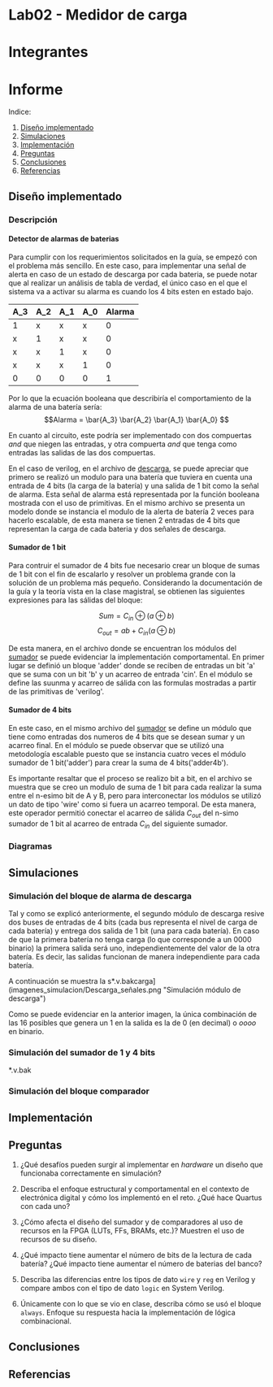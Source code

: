 # Lab02 - Medidor de carga

# Integrantes


# Informe

Indice:

1. [Diseño implementado](#diseño-implementado)
2. [Simulaciones](#simulaciones)
3. [Implementación](#implementación)
4. [Preguntas](#preguntas)
5. [Conclusiones](#conclusiones)
6. [Referencias](#referencias)

## Diseño implementado

### Descripción

#### Detector de alarmas de baterias 

Para cumplir con los requerimientos solicitados en la guía, se empezó con el problema más sencillo. En este caso, para implementar una señal de alerta en caso de un estado de descarga por cada bateria, se puede notar que al realizar un análisis de tabla de verdad, el único caso en el que el sistema va a activar su alarma es cuando los 4 bits esten en estado bajo. 

|A_3 | A_2| A_1| A_0| Alarma|
| ----| ---- | -----| -----| ----|
|1| x|x|x| 0|
|x| 1|x|x| 0|
|x| x|1|x| 0|
|x| x|x|1| 0|
|0| 0|0|0| 1|

Por lo que la ecuación booleana que describiría el comportamiento de la alarma de una batería sería:
$$Alarma = \bar{A_3} \bar{A_2} \bar{A_1} \bar{A_0} $$

En cuanto al circuito, este podría ser implementado con dos compuertas *and* que niegen las entradas, y otra compuerta *and* que tenga como entradas las salidas de las dos compuertas.

En el caso de verilog, en el archivo de [descarga](descarga.v), se puede apreciar que primero se realizó un modulo para una batería que tuviera en cuenta una entrada de 4 bits (la carga de la batería) y una salida de 1 bit como la señal de alarma. Esta señal de alarma está representada por la función booleana mostrada con el uso de primitivas. En el mismo archivo se presenta un modelo donde se instancia el modulo de la alerta de batería 2 veces para hacerlo escalable, de esta manera se tienen 2 entradas de 4 bits que representan la carga de cada bateria y dos señales de descarga. 


#### Sumador de 1 bit

Para contruir el sumador de 4 bits fue necesario crear un bloque de sumas de 1 bit con el fin de escalarlo y resolver un problema grande con la solución de un problema más pequeño. Considerando la documentación de la guía y la teoría vista en la clase magistral, se obtienen las siguientes expresiones para las sálidas del bloque: 

$$Sum = C_{in}\oplus(a \oplus b)  $$
$$C_{out} = ab + C_{in}(a \oplus b)$$

De esta manera, en el archivo donde se encuentran los módulos del [sumador](./src/sumador.v) se puede evidenciar la implementación comportamental. En primer lugar se definió un bloque 'adder' donde se reciben de entradas un bit 'a' que se suma con un bit 'b' y un acarreo de entrada 'cin'. En el módulo se define las suunma y acarreo de sálida con las formulas mostradas a partir de las primitivas de 'verilog'. 


#### Sumador de 4 bits

En este caso, en el mismo archivo del [sumador](./src/sumador.v) se define un módulo que tiene como entradas dos numeros de 4 bits que se desean sumar y un acarreo final. En el módulo se puede observar que se utilizó una metodología escalable puesto que se instancia cuatro veces el módulo sumador de 1 bit('adder') para crear la suma de 4 bits('adder4b'). 

Es importante resaltar que el proceso se realizo bit a bit, en el archivo se muestra que se creo un modulo de suma de 1 bit para cada realizar la suma entre el n-esimo bit de A y B, pero para interconectar los módulos se utilizó un dato de tipo 'wire' como si fuera un acarreo temporal. De esta manera, este operador permitió conectar el acarreo de sálida $C_{out}$ del n-simo sumador de 1 bit al acarreo de entrada $C_{in}$ del siguiente sumador.    







### Diagramas


## Simulaciones 

<!-- (Incluir las de Digital si hicieron uso de esta herramienta, pero también deben incluir simulaciones realizadas usando un simulador HDL como por ejemplo Icarus Verilog + GTKwave) -->




### Simulación del bloque de alarma de descarga
Tal y como se explicó anteriormente, el segundo módulo de descarga resive dos buses de entradas de 4 bits (cada bus representa el nivel de carga de cada batería) y entrega dos salida de 1 bit (una para cada batería). En caso de que la primera batería no tenga carga (lo que corresponde a un 0000 binario) la primera salida será uno, independientemente del valor de la otra batería. Es decir, las salidas funcionan de manera independiente para cada batería.

A continuación se muestra la s*.v.bakcarga](imagenes_simulacion/Descarga_señales.png "Simulación módulo de descarga")

Como se puede evidenciar en la anterior imagen, la única combinación  de las 16 posibles que genera un 1 en la salida es la de 0 (en decimal) o *oooo* en binario.

### Simulación del sumador de 1 y 4 bits



*.v.bak
### Simulación del bloque comparador


## Implementación

## Preguntas

1. ¿Qué desafíos pueden surgir al implementar en *hardware* un diseño que funcionaba correctamente en simulación?

2. Describa el enfoque estructural y comportamental en el contexto de electrónica digital y cómo los implementó en el reto. ¿Qué hace Quartus con cada uno?

3. ¿Cómo afecta el diseño del sumador y de comparadores al uso de recursos en la FPGA (LUTs, FFs, BRAMs, etc.)? Muestren el uso de recursos de su diseño.

4. ¿Qué impacto tiene aumentar el número de bits de la lectura de cada batería? ¿Qué impacto tiene aumentar el número de baterias del banco? 

5. Describa las diferencias entre los tipos de dato ```wire``` y  ```reg``` en Verilog y compare ambos con el tipo de dato ```logic``` en System Verilog.

6. Únicamente con lo que se vio en clase, describa cómo se usó el bloque ```always```. Enfoque su respuesta hacia la implementación de lógica combinacional.




## Conclusiones


## Referencias


